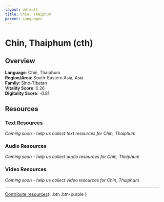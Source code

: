 ```yaml
---
layout: default
title: Chin, Thaiphum
parent: Languages
---
```


# Chin, Thaiphum (cth)

## Overview

**Language**: Chin, Thaiphum  
**Region/Area**: South-Eastern Asia, Asia  
**Family**: Sino-Tibetan  
**Vitality Score**: 0.26  
**Digitality Score**: -0.81  

## Resources

### Text Resources
*Coming soon - help us collect text resources for Chin, Thaiphum*

### Audio Resources
*Coming soon - help us collect audio resources for Chin, Thaiphum*

### Video Resources
*Coming soon - help us collect video resources for Chin, Thaiphum*

---

[Contribute resources](https://fairtrain.github.io/){: .btn .btn-purple }

